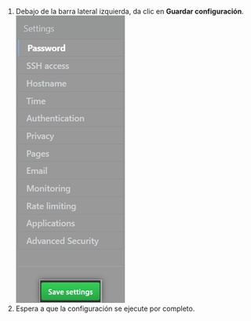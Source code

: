 1. Debajo de la barra lateral izquierda, da clic en **Guardar configuración**. ![El botón de guardar en la {% data variables.enterprise.management_console %}](/assets/images/enterprise/management-console/save-settings.png)
1. Espera a que la configuración se ejecute por completo.
